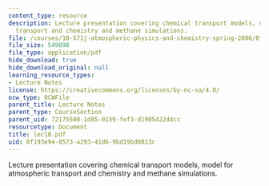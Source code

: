 ```yaml
---
content_type: resource
description: Lecture presentation covering chemical transport models, model for atmospheric
  transport and chemistry and methane simulations.
file: /courses/10-571j-atmospheric-physics-and-chemistry-spring-2006/8f193e948573a29341d69bd19bd0813c_lec18.pdf
file_size: 549898
file_type: application/pdf
hide_download: true
hide_download_original: null
learning_resource_types:
- Lecture Notes
license: https://creativecommons.org/licenses/by-nc-sa/4.0/
ocw_type: OCWFile
parent_title: Lecture Notes
parent_type: CourseSection
parent_uid: 72175500-1d85-0159-fef3-d1905422d4cc
resourcetype: Document
title: lec18.pdf
uid: 8f193e94-8573-a293-41d6-9bd19bd0813c
---
```

Lecture presentation covering chemical transport models, model for atmospheric transport and chemistry and methane simulations.